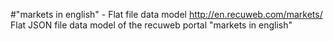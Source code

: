 #"markets in english" - Flat file data model
http://en.recuweb.com/markets/
Flat JSON file data model of the recuweb portal "markets in english"
